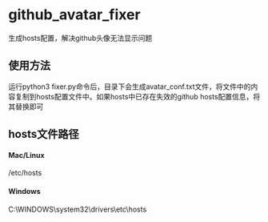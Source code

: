 # github_avatar_fixer
生成hosts配置，解决github头像无法显示问题
## 使用方法
运行python3 fixer.py命令后，目录下会生成avatar_conf.txt文件，将文件中的内容复制到hosts配置文件中。如果hosts中已存在失效的github hosts配置信息，将其替换即可

## hosts文件路径
#### Mac/Linux
/etc/hosts
#### Windows
C:\WINDOWS\system32\drivers\etc\hosts